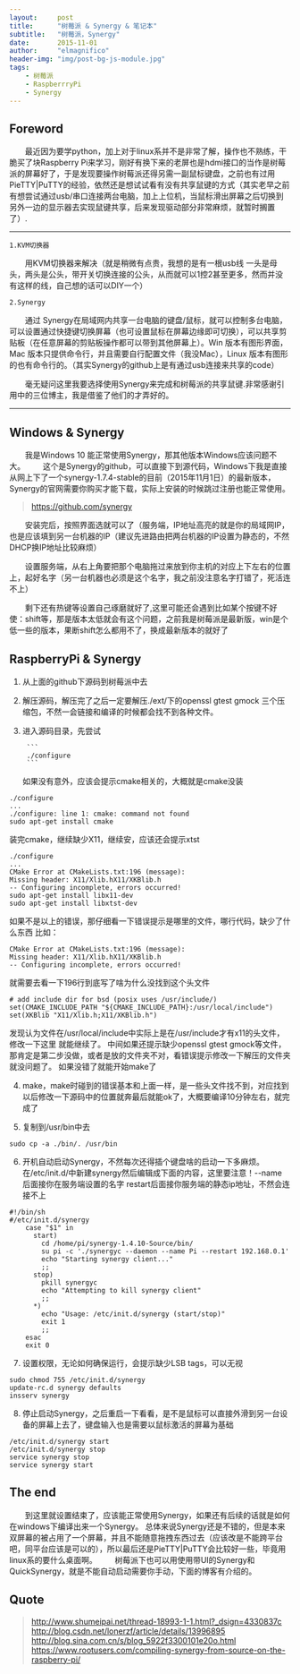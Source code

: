 ```yaml
---
layout:     post
title:      "树莓派 & Synergy & 笔记本"
subtitle:   "树莓派，Synergy"
date:       2015-11-01
author:     "elmagnifico"
header-img: "img/post-bg-js-module.jpg"
tags:
    - 树莓派
    - RaspberrryPi
    - Synergy
---
```



## Foreword
&emsp;&emsp;最近因为要学python，加上对于linux系并不是非常了解，操作也不熟练，干脆买了块Raspberry Pi来学习，刚好有换下来的老屏也是hdmi接口的当作是树莓派的屏幕好了，于是发现要操作树莓派还得另需一副鼠标键盘，之前也有过用PieTTY|PuTTY的经验，依然还是想试试看有没有共享鼠键的方式（其实老早之前有想尝试通过usb/串口连接两台电脑，加上上位机，当鼠标滑出屏幕之后切换到另外一边的显示器去实现鼠键共享，后来发现驱动部分非常麻烦，就暂时搁置了）.

----------

	1.KVM切换器

&emsp;&emsp;用KVM切换器来解决（就是稍微有点贵，我想的是有一根usb线 一头是母头，两头是公头，带开关切换连接的公头，从而就可以1控2甚至更多，然而并没有这样的线，自己想的话可以DIY一个）

	2.Synergy

&emsp;&emsp;通过 Synergy在局域网内共享一台电脑的键盘/鼠标，就可以控制多台电脑，可以设置通过快捷键切换屏幕（也可设置鼠标在屏幕边缘即可切换），可以共享剪贴板（在任意屏幕的剪贴板操作都可以带到其他屏幕上）。Win 版本有图形界面，Mac 版本只提供命令行，并且需要自行配置文件（我没Mac），Linux 版本有图形的也有命令行的。（其实Synergy的github上是有通过usb连接来共享的code）

&emsp;&emsp;毫无疑问这里我要选择使用Synergy来完成和树莓派的共享鼠键.非常感谢引用中的三位博主，我是借鉴了他们的才弄好的。


---
## Windows & Synergy
&emsp;&emsp;我是Windows 10 能正常使用Synergy，那其他版本Windows应该问题不大。
&emsp;&emsp;这个是Synergy的github，可以直接下到源代码，Windows下我是直接从网上下了一个synergy-1.7.4-stable的目前（2015年11月1日）的最新版本，Synergy的官网需要你购买才能下载，实际上安装的时候跳过注册也能正常使用。

> https://github.com/synergy

&emsp;&emsp;安装完后，按照界面选就可以了（服务端，IP地址高亮的就是你的局域网IP，也是应该填到另一台机器的IP（建议先进路由把两台机器的IP设置为静态的，不然DHCP换IP地址比较麻烦）

&emsp;&emsp;设置服务端，从右上角要把那个电脑拖过来放到你主机的对应上下左右的位置上，起好名字（另一台机器也必须是这个名字，我之前没注意名字打错了，死活连不上）

&emsp;&emsp;剩下还有热键等设置自己琢磨就好了,这里可能还会遇到比如某个按键不好使：shift等，那是版本太低就会有这个问题，之前我是树莓派是最新版，win是个低一些的版本，果断shift怎么都用不了，换成最新版本的就好了

## RaspberryPi & Synergy

1. 从上面的github下源码到树莓派中去

2. 解压源码，解压完了之后一定要解压./ext/下的openssl gtest gmock 三个压缩包，不然一会链接和编译的时候都会找不到各种文件。

3. 进入源码目录，先尝试

		```
		./configure
		```

	如果没有意外，应该会提示cmake相关的，大概就是cmake没装

```
./configure
...
./configure: line 1: cmake: command not found
sudo apt-get install cmake
```

装完cmake，继续缺少X11，继续安，应该还会提示xtst

```
./configure
...
CMake Error at CMakeLists.txt:196 (message):
Missing header: X11/Xlib.hX11/XKBlib.h
-- Configuring incomplete, errors occurred!
sudo apt-get install libx11-dev
sudo apt-get install libxtst-dev
```
 
如果不是以上的错误，那仔细看一下错误提示是哪里的文件，哪行代码，缺少了什么东西
比如：
	 
```
CMake Error at CMakeLists.txt:196 (message):
Missing header: X11/Xlib.hX11/XKBlib.h
-- Configuring incomplete, errors occurred!
```
	 
就需要去看一下196行到底写了啥为什么没找到这个头文件
	 
```
# add include dir for bsd (posix uses /usr/include/)
set(CMAKE_INCLUDE_PATH "${CMAKE_INCLUDE_PATH}:/usr/local/include")
set(XKBlib "X11/Xlib.h;X11/XKBlib.h")
```
	 
发现认为文件在/usr/local/include中实际上是在/usr/include才有x11的头文件，修改一下这里
就能继续了。
中间如果还提示缺少openssl gtest gmock等文件，那肯定是第二步没做，或者是放的文件夹不对，看错误提示修改一下解压的文件夹就没问题了。
如果没错了就能开始make了

4. make，make时碰到的错误基本和上面一样，是一些头文件找不到，对应找到以后修改一下源码中的位置就奔最后就能ok了，大概要编译10分钟左右，就完成了


5. 复制到/usr/bin中去

```
sudo cp -a ./bin/. /usr/bin
```

6. 开机自动启动Synergy，不然每次还得插个键盘啥的启动一下多麻烦。在/etc/init.d/中新建synergy然后编辑成下面的内容，这里要注意！--name 后面接你在服务端设置的名字 restart后面接你服务端的静态ip地址，不然会连接不上
	 
```
#!/bin/sh
#/etc/init.d/synergy
	case "$1" in
	  start)
	    cd /home/pi/synergy-1.4.10-Source/bin/
	    su pi -c './synergyc --daemon --name Pi --restart 192.168.0.1'
	    echo "Starting synergy client..."
	    ;;
	  stop)
	    pkill synergyc
	    echo "Attempting to kill synergy client"
	    ;;
	  *)
	    echo "Usage: /etc/init.d/synergy (start/stop)"
	    exit 1
	    ;;
	esac
	exit 0
```

7. 设置权限，无论如何确保运行，会提示缺少LSB tags，可以无视
 
```
sudo chmod 755 /etc/init.d/synergy
update-rc.d synergy defaults
insserv synergy
```

8. 停止启动Synergy，之后重启一下看看，是不是鼠标可以直接外滑到另一台设备的屏幕上去了，键盘输入也是需要以鼠标激活的屏幕为基础
 
```
/etc/init.d/synergy start
/etc/init.d/synergy stop
service synergy stop
service synergy start
```

## The end
&emsp;&emsp;到这里就设置结束了，应该能正常使用Synergy，如果还有后续的话就是如何在windows下编译出来一个Synergy。
总体来说Synergy还是不错的，但是本来双屏幕的被占用了一个屏幕，并且不能随意拖拽东西过去（应该改是不能跨平台吧，同平台应该是可以的），所以最后还是PieTTY|PuTTY会比较好一些，毕竟用linux系的要什么桌面啊。
&emsp;&emsp;树莓派下也可以用使用带UI的Synergy和QuickSynergy，就是不能自动启动需要你手动，下面的博客有介绍的。
## Quote

> http://www.shumeipai.net/thread-18993-1-1.html?_dsign=4330837c
> http://blog.csdn.net/lonerzf/article/details/13996895
> http://blog.sina.com.cn/s/blog_5922f3300101e20o.html
> https://www.rootusers.com/compiling-synergy-from-source-on-the-raspberry-pi/



